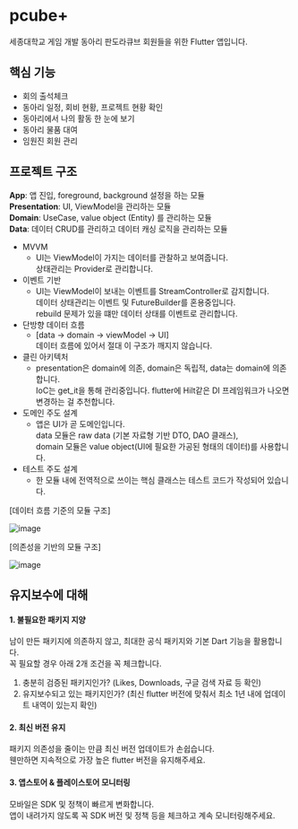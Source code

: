 # pcube+
세종대학교 게임 개발 동아리 판도라큐브 회원들을 위한 Flutter 앱입니다.

## 핵심 기능
- 회의 출석체크
- 동아리 일정, 회비 현황, 프로젝트 현황 확인
- 동아리에서 나의 활동 한 눈에 보기
- 동아리 물품 대여
- 임원진 회원 관리

## 프로젝트 구조
**App**: 앱 진입, foreground, background 설정을 하는 모듈<br>
**Presentation**: UI, ViewModel을 관리하는 모듈<br>
**Domain**: UseCase, value object (Entity) 를 관리하는 모듈<br>
**Data**: 데이터 CRUD를 관리하고 데이터 캐싱 로직을 관리하는 모듈<br>

- MVVM
  - UI는 ViewModel이 가지는 데이터를 관찰하고 보여줍니다.<br>
  상태관리는 Provider로 관리합니다.<br>
- 이벤트 기반
  - UI는 ViewModel이 보내는 이벤트를 StreamController로 감지합니다.<br>
  데이터 상태관리는 이벤트 및 FutureBuilder를 혼용중입니다.<br>
  rebuild 문제가 있을 떄만 데이터 상태를 이벤트로 관리합니다.<br>
- 단방향 데이터 흐름
  - [data -> domain -> viewModel -> UI]<br>
  데이터 흐름에 있어서 절대 이 구조가 깨지지 않습니다.<br>
- 클린 아키텍처
  - presentation은 domain에 의존, domain은 독립적, data는 domain에 의존합니다.<br>
  IoC는 get_it을 통해 관리중입니다. flutter에 Hilt같은 DI 프레임워크가 나오면 변경하는 걸 추천합니다.
- 도메인 주도 설계
  - 앱은 UI가 곧 도메인입니다.<br>
  data 모듈은 raw data (기본 자료형 기반 DTO, DAO 클래스),<br>
  domain 모듈은 value object(UI에 필요한 가공된 형태의 데이터)를 사용합니다.
- 테스트 주도 설계
  - 한 모듈 내에 전역적으로 쓰이는 핵심 클래스는 테스트 코드가 작성되어 있습니다.

[데이터 흐름 기준의 모듈 구조]

![image](https://github.com/user-attachments/assets/51c8bbfe-34b2-4ae1-8a8e-fe44fdd10ae4)

[의존성을 기반의 모듈 구조]

![image](https://github.com/user-attachments/assets/2c99c9cc-870b-4fa6-bf07-b9e19e7eac77)


## 유지보수에 대해
#### 1. 불필요한 패키지 지양
남이 만든 패키지에 의존하지 않고, 최대한 공식 패키지와 기본 Dart 기능을 활용합니다.<br>
꼭 필요할 경우 아래 2개 조건을 꼭 체크합니다.
1. 충분히 검증된 패키지인가? (Likes, Downloads, 구글 검색 자료 등 확인)
2. 유지보수되고 있는 패키지인가? (최신 flutter 버전에 맞춰서 최소 1년 내에 업데이트 내역이 있는지 확인)

#### 2. 최신 버전 유지
패키지 의존성을 줄이는 만큼 최신 버전 업데이트가 손쉽습니다.<br>
웬만하면 지속적으로 가장 높은 flutter 버전을 유지해주세요.

#### 3. 앱스토어 & 플레이스토어 모니터링
모바일은 SDK 및 정책이 빠르게 변화합니다.<br>
앱이 내려가지 않도록 꼭 SDK 버전 및 정책 등을 체크하고 계속 모니터링해주세요.



